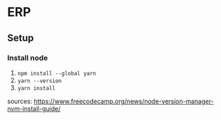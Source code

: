 # ERP

## Setup
### Install node

1. ```npm install --global yarn```
2. ```yarn --version```
3. ```yarn install```

sources:
https://www.freecodecamp.org/news/node-version-manager-nvm-install-guide/